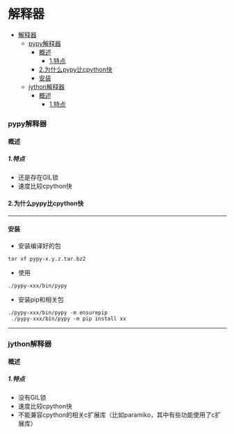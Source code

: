 # 解释器

<!-- @import "[TOC]" {cmd="toc" depthFrom=1 depthTo=6 orderedList=false} -->
<!-- code_chunk_output -->

- [解释器](#解释器)
    - [pypy解释器](#pypy解释器)
      - [概述](#概述)
        - [1.特点](#1特点)
      - [2.为什么pypy比cpython快](#2为什么pypy比cpython快)
      - [安装](#安装)
    - [jython解释器](#jython解释器)
      - [概述](#概述-1)
        - [1.特点](#1特点-1)

<!-- /code_chunk_output -->

### pypy解释器

#### 概述

##### 1.特点
* 还是存在GIL锁
* 速度比较cpython快

#### 2.为什么pypy比cpython快

***

#### 安装

* 安装编译好的包

```shell
tar xf pypy-x.y.z.tar.bz2
```

* 使用
```shell
./pypy-xxx/bin/pypy
```

* 安装pip和相关包
 ```shell
 ./pypy-xxx/bin/pypy -m ensurepip
  ./pypy-xxx/bin/pypy -m pip install xx
 ```

 ***

### jython解释器

#### 概述

##### 1.特点
* 没有GIL锁
* 速度比较cpython快
* 不能兼容cpython的相关c扩展库（比如paramiko，其中有些功能使用了c扩展库）
